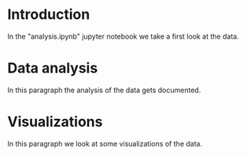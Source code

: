 # Introduction
In the "analysis.ipynb" jupyter notebook we take a first look at the data.
# Data analysis
In this paragraph the analysis of the data gets documented.

# Visualizations
In this paragraph we look at some visualizations of the data.